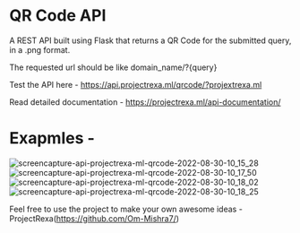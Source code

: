 # QR Code API

A REST API built using Flask that returns a QR Code for the submitted query, in a .png format.

The requested url should be like domain_name/?{query}

Test the API here - https://api.projectrexa.ml/qrcode/?projextrexa.ml

Read detailed documentation - https://projectrexa.ml/api-documentation/

# Exapmles - 

![screencapture-api-projectrexa-ml-qrcode-2022-08-30-10_15_28](https://user-images.githubusercontent.com/96434205/187351579-289b4d72-6909-4927-8632-10b20a0e88fd.png)
![screencapture-api-projectrexa-ml-qrcode-2022-08-30-10_17_50](https://user-images.githubusercontent.com/96434205/187351583-98eac697-247d-40d4-91a0-3f6a8a3959ce.png)
![screencapture-api-projectrexa-ml-qrcode-2022-08-30-10_18_02](https://user-images.githubusercontent.com/96434205/187351587-65611171-efbc-424c-a523-07cc0592bebd.png)
![screencapture-api-projectrexa-ml-qrcode-2022-08-30-10_18_25](https://user-images.githubusercontent.com/96434205/187351590-bc22201d-e1a4-4e96-85f1-3a292da98c88.png)

Feel free to use the project to make your own awesome ideas - ProjectRexa(https://github.com/Om-Mishra7/)
